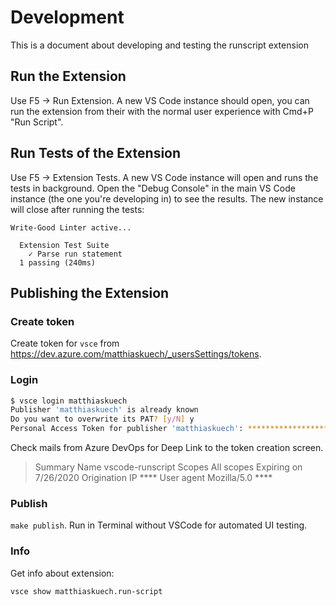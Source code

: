 # Development

This is a document about developing and testing the runscript extension

## Run the Extension

Use F5 -> Run Extension. A new VS Code instance should open, you can run the extension from their with the normal user experience with Cmd+P "Run Script".

## Run Tests of the Extension

Use F5 -> Extension Tests. A new VS Code instance will open and runs the tests in background. Open the "Debug Console" in the main VS Code instance (the one you're developing in) to see the results. The new instance will close after running the tests:

```
Write-Good Linter active...

  Extension Test Suite
    ✓ Parse run statement
  1 passing (240ms)
```

## Publishing the Extension

### Create token

Create token for `vsce` from https://dev.azure.com/matthiaskuech/_usersSettings/tokens.

### Login

```bash
$ vsce login matthiaskuech
Publisher 'matthiaskuech' is already known
Do you want to overwrite its PAT? [y/N] y
Personal Access Token for publisher 'matthiaskuech': ****************************************************
```

Check mails from Azure DevOps for Deep Link to the token creation screen.

> Summary
> Name	vscode-runscript
> Scopes	All scopes
> Expiring on	7/26/2020
> Origination IP	****
> User agent	Mozilla/5.0 ****

### Publish

`make publish`. Run in Terminal without VSCode for automated UI testing.

### Info

Get info about extension:

`vsce show matthiaskuech.run-script`
